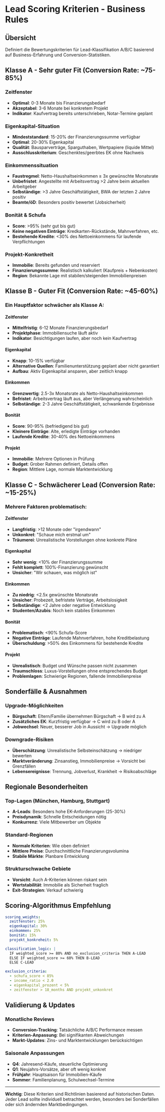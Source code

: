 # Lead Scoring Kriterien - Business Rules

## Übersicht
Definiert die Bewertungskriterien für Lead-Klassifikation A/B/C basierend auf Business-Erfahrung und Conversion-Statistiken.

## Klasse A - Sehr guter Fit (Conversion Rate: ~75-85%)

### Zeitfenster 
- **Optimal**: 0-3 Monate bis Finanzierungsbedarf
- **Akzeptabel**: 3-6 Monate bei konkretem Projekt
- **Indikator**: Kaufvertrag bereits unterschrieben, Notar-Termine geplant

### Eigenkapital-Situation
- **Mindeststandard**: 15-20% der Finanzierungssumme verfügbar
- **Optimal**: 20-30% Eigenkapital
- **Qualität**: Bausparverträge, Sparguthaben, Wertpapiere (liquide Mittel)
- **Ausschlusskriterium**: Geschenktes/geerbtes EK ohne Nachweis

### Einkommenssituation
- **Faustregmel**: Netto-Haushaltseinkommen ≥ 3x gewünschte Monatsrate
- **Unbefristet**: Angestellte mit Arbeitsvertrag >2 Jahre beim aktuellen Arbeitgeber
- **Selbständige**: >3 Jahre Geschäftstätigkeit, BWA der letzten 2 Jahre positiv
- **Beamte/öD**: Besonders positiv bewertet (Jobsicherheit)

### Bonität & Schufa
- **Score**: >95% (sehr gut bis gut)
- **Keine negativen Einträge**: Kredkarten-Rückstände, Mahnverfahren, etc.
- **Bestehende Kredite**: <30% des Nettoeinkommens für laufende Verpflichtungen

### Projekt-Konkretheit
- **Immobilie**: Bereits gefunden und reserviert
- **Finanzierungssumme**: Realistisch kalkuliert (Kaufpreis + Nebenkosten)
- **Region**: Bekannte Lage mit stabilen/steigenden Immobilienpreisen

## Klasse B - Guter Fit (Conversion Rate: ~45-60%)

### Ein Hauptfaktor schwächer als Klasse A:

#### Zeitfenster
- **Mittelfristig**: 6-12 Monate Finanzierungsbedarf
- **Projektphase**: Immobiliensuche läuft aktiv
- **Indikator**: Besichtigungen laufen, aber noch kein Kaufvertrag

#### Eigenkapital 
- **Knapp**: 10-15% verfügbar
- **Alternative Quellen**: Familienunterstützung geplant aber nicht garantiert
- **Aufbau**: Aktiv Eigenkapital ansparen, aber zeitlich knapp

#### Einkommen
- **Grenzwertig**: 2.5-3x Monatsrate als Netto-Haushaltseinkommen  
- **Befristet**: Arbeitsvertrag läuft aus, aber Verlängerung wahrscheinlich
- **Selbständige**: 2-3 Jahre Geschäftstätigkeit, schwankende Ergebnisse

#### Bonität
- **Score**: 90-95% (befriedigend bis gut)
- **Kleinere Einträge**: Alte, erledigte Einträge vorhanden
- **Laufende Kredite**: 30-40% des Nettoeinkommens

#### Projekt
- **Immobilie**: Mehrere Optionen in Prüfung
- **Budget**: Grober Rahmen definiert, Details offen
- **Region**: Mittlere Lage, normale Marktentwicklung

## Klasse C - Schwächerer Lead (Conversion Rate: ~15-25%)

### Mehrere Faktoren problematisch:

#### Zeitfenster
- **Langfristig**: >12 Monate oder "irgendwann"
- **Unkonkret**: "Schaue mich erstmal um"
- **Träumerei**: Unrealistische Vorstellungen ohne konkrete Pläne

#### Eigenkapital
- **Sehr wenig**: <10% der Finanzierungssumme
- **Fehlt komplett**: 100%-Finanzierung gewünscht
- **Unsicher**: "Wir schauen, was möglich ist"

#### Einkommen
- **Zu niedrig**: <2.5x gewünschte Monatsrate
- **Unsicher**: Probezeit, befristete Verträge, Arbeitslosigkeit
- **Selbständige**: <2 Jahre oder negative Entwicklung
- **Studenten/Azubis**: Noch kein stabiles Einkommen

#### Bonität
- **Problematisch**: <90% Schufa-Score
- **Negative Einträge**: Laufende Mahnverfahren, hohe Kreditbelastung
- **Überschuldung**: >50% des Einkommens für bestehende Kredite

#### Projekt
- **Unrealistisch**: Budget und Wünsche passen nicht zusammen
- **Traumschloss**: Luxus-Vorstellungen ohne entsprechendes Budget
- **Problemlagen**: Schwierige Regionen, fallende Immobilienpreise

## Sonderfälle & Ausnahmen

### Upgrade-Möglichkeiten
- **Bürgschaft**: Eltern/Familie übernehmen Bürgschaft → B wird zu A
- **Zusätzliches EK**: Kurzfristig verfügbar → C wird zu B oder A
- **Jobwechsel**: Neuer, besserer Job in Aussicht → Upgrade möglich

### Downgrade-Risiken  
- **Überschätzung**: Unrealistische Selbsteinschätzung → niedriger bewerten
- **Marktveränderung**: Zinsanstieg, Immobilienpreise → Vorsicht bei Grenzfällen
- **Lebensereignisse**: Trennung, Jobverlust, Krankheit → Risikoabschläge

## Regionale Besonderheiten

### Top-Lagen (München, Hamburg, Stuttgart)
- **A-Leads**: Besonders hohe EK-Anforderungen (25-30%)
- **Preisdynamik**: Schnelle Entscheidungen nötig
- **Konkurrenz**: Viele Mitbewerber um Objekte

### Standard-Regionen
- **Normale Kriterien**: Wie oben definiert
- **Mittlere Preise**: Durchschnittliche Finanzierungsvolumina
- **Stabile Märkte**: Planbare Entwicklung

### Strukturschwache Gebiete
- **Vorsicht**: Auch A-Kriterien können riskant sein
- **Wertstabilität**: Immobilie als Sicherheit fraglich
- **Exit-Strategien**: Verkauf schwierig

## Scoring-Algorithmus Empfehlung

```yaml
scoring_weights:
  zeitfenster: 25%
  eigenkapital: 30%  
  einkommen: 25%
  bonität: 15%
  projekt_konkreheit: 5%

classification_logic: |
  IF weighted_score >= 80% AND no_exclusion_criteria THEN A-LEAD
  ELSE IF weighted_score >= 60% THEN B-LEAD  
  ELSE C-LEAD

exclusion_criteria:
  - schufa_score < 85%
  - income_ratio < 2.0
  - eigenkapital_prozent < 5%
  - zeitfenster > 18_months AND projekt_unkonkret
```

## Validierung & Updates

### Monatliche Reviews
- **Conversion-Tracking**: Tatsächliche A/B/C Performance messen
- **Kriterien-Anpassung**: Bei signifikanten Abweichungen
- **Markt-Updates**: Zins- und Marktentwicklungen berücksichtigen

### Saisonale Anpassungen  
- **Q4**: Jahresend-Käufe, steuerliche Optimierung
- **Q1**: Neujahrs-Vorsätze, aber oft wenig konkret
- **Frühjahr**: Hauptsaison für Immobilien-Käufe
- **Sommer**: Familienplanung, Schulwechsel-Termine

---

**Wichtig**: Diese Kriterien sind Richtlinien basierend auf historischen Daten. Jeder Lead sollte individuell betrachtet werden, besonders bei Sonderfällen oder sich ändernden Marktbedingungen.